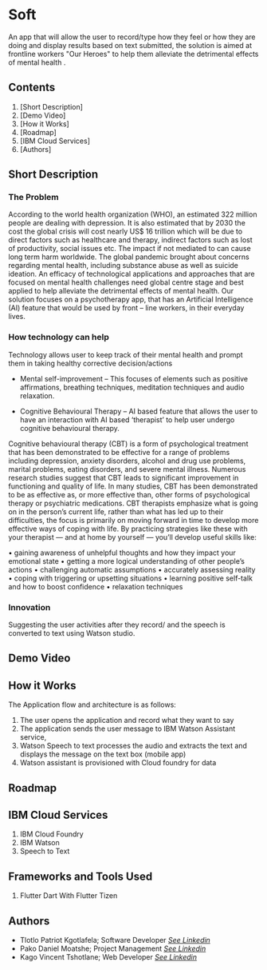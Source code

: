 # Soft
An app that will allow the user to record/type how they feel or how they are doing and display results based on text submitted, the solution is aimed at frontline workers "Our Heroes" to help them alleviate the detrimental effects of mental health .

## Contents
1. [Short Description]
2. [Demo Video]
3. [How it Works]
4. [Roadmap]
5. [IBM Cloud Services]
6. [Authors]

## Short Description
### The Problem
According to the world health organization (WHO), an estimated 322 million people are
dealing with depression. It is also estimated that by 2030 the cost the global crisis will cost
nearly US$ 16 trillion which will be due to direct factors such as healthcare and therapy,
indirect factors such as lost of productivity, social issues etc. The impact if not mediated to can
cause long term harm worldwide. The global pandemic brought about concerns regarding
mental health, including substance abuse as well as suicide ideation. An efficacy of
technological applications and approaches that are focused on mental health challenges need
global centre stage and best applied to help alleviate the detrimental effects of mental health.
Our solution focuses on a psychotherapy app, that has an Artificial Intelligence (AI) feature
that would be used by front – line workers, in their everyday lives.

### How technology can help
Technology allows user to keep track of their mental health and prompt them in taking healthy
corrective decision/actions

- Mental self-improvement – This focuses of elements such as positive affirmations,
breathing techniques, meditation techniques and audio relaxation.

- Cognitive Behavioural Therapy – AI based feature that allows the user to have an
interaction with AI based ‘therapist’ to help user undergo cognitive behavioural therapy.

Cognitive behavioural therapy (CBT) is a form of psychological treatment that has been
demonstrated to be effective for a range of problems including depression, anxiety disorders,
alcohol and drug use problems, marital problems, eating disorders, and severe mental illness.
Numerous research studies suggest that CBT leads to significant improvement in functioning
and quality of life. In many studies, CBT has been demonstrated to be as effective as, or more
effective than, other forms of psychological therapy or psychiatric medications.
CBT therapists emphasize what is going on in the person’s current life, rather than what has
led up to their difficulties, the focus is primarily on moving forward in time to develop more
effective ways of coping with life.
By practicing strategies like these with your therapist — and at home by yourself — you’ll
develop useful skills like:

• gaining awareness of unhelpful thoughts and how they impact your emotional state
• getting a more logical understanding of other people’s actions
• challenging automatic assumptions
• accurately assessing reality
• coping with triggering or upsetting situations
• learning positive self-talk and how to boost confidence
• relaxation techniques

### Innovation
Suggesting the user activities after they record/ and the speech is converted to text using Watson studio.

## Demo Video

## How it Works

The Application flow and architecture is as follows:
1. The user opens the application and record what they want to say
2. The application sends the user message to IBM Watson Assistant service,
3. Watson Speech to text processes the audio and extracts the text and displays the
message on the text box (mobile app)
4. Watson assistant is provisioned with Cloud foundry for data

## Roadmap

## IBM Cloud Services

1. IBM Cloud Foundry
2. IBM Watson
3. Speech to Text

## Frameworks and Tools Used

1. Flutter Dart  With
   Flutter Tizen
   
## Authors
- Tlotlo Patriot Kgotlafela; Software Developer [*See Linkedin*](https://www.linkedin.com/in/tlotlopkgotlafela/)
- Pako Daniel Moatshe; Project Management [*See Linkedin*](https://www.linkedin.com/in/pako-moatshe-94b93216a/)
- Kago Vincent Tshotlane; Web Developer [*See Linkedin*](https://www.linkedin.com/in/kago-vincent-tshotlane-943b89218/)



